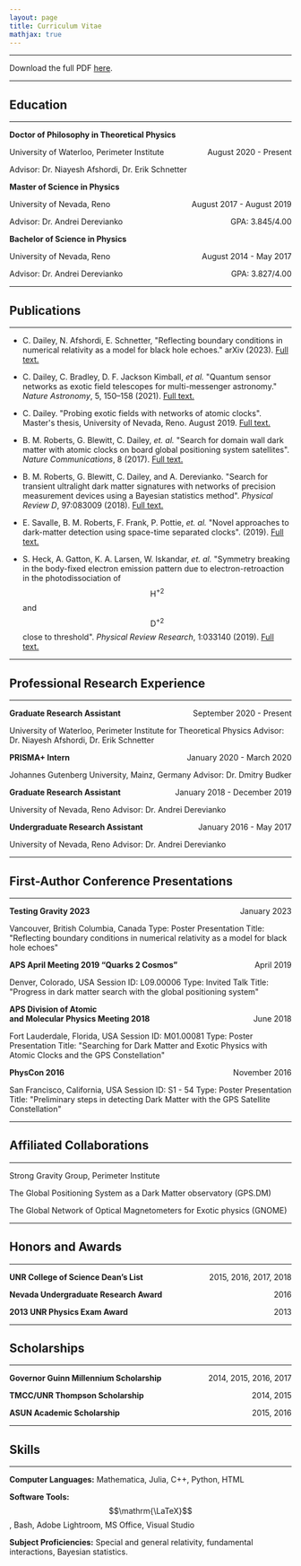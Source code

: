 ```yaml
---
layout: page
title: Curriculum Vitae
mathjax: true
---
```

___

Download the full PDF [here](\CV\Curriculum_Vitae_Feb_2023.pdf).  

___

## Education

___

<strong>Doctor of Philosophy in Theoretical Physics</strong>
<p style="text-align:left;">
    University of Waterloo, Perimeter Institute
    <span style="float:right;">
        August 2020 - Present
    </span>
</p><p style="text-align:left;">
    Advisor: Dr. Niayesh Afshordi, Dr. Erik Schnetter
</p>

<strong>Master of Science in Physics</strong>
<p style="text-align:left;">
    University of Nevada, Reno
    <span style="float:right;">
        August 2017 - August 2019
    </span>
</p><p style="text-align:left;">
    Advisor: Dr. Andrei Derevianko
    <span style="float:right;">
        GPA: 3.845/4.00
    </span>
</p>

<strong>Bachelor of Science in Physics</strong>
<p style="text-align:left;">
    University of Nevada, Reno
    <span style="float:right;">
        August 2014 - May 2017
    </span>
</p>
<p style="text-align:left;">
    Advisor: Dr. Andrei Derevianko
    <span style="float:right;">
        GPA: 3.827/4.00
    </span>
</p>

___

## Publications

___

* C. Dailey, N. Afshordi, E. Schnetter, "Reflecting boundary conditions in numerical relativity as a model for black hole echoes." arXiv (2023).
<a href="https://arxiv.org/abs/2301.05778" target="\_blank">Full text.<a>

* C. Dailey, C. Bradley, D. F. Jackson Kimball, *et al.* "Quantum sensor networks as exotic field telescopes for multi-messenger astronomy." *Nature Astronomy*, 5, 150–158 (2021).
<a href="https://www.nature.com/articles/s41550-020-01242-7" target="\_blank">Full text.<a>

* C. Dailey. "Probing exotic fields with networks of atomic clocks". Master's thesis, University of Nevada, Reno. August 2019.
<a href="http://hdl.handle.net/11714/6029" target="\_blank">Full text.<a>

* B. M. Roberts, G. Blewitt, C. Dailey, *et. al.* "Search for domain wall dark matter with atomic clocks on board global positioning
system satellites".
*Nature Communications*, 8 (2017).
<a href="https://www.nature.com/articles/s41467-017-01440-4" target="\_blank">Full text.<a>

* B.  M.  Roberts,  G.  Blewitt,  C.  Dailey,  and  A.  Derevianko.   "Search  for  transient  ultralight  dark
matter signatures with networks of precision measurement devices using a Bayesian statistics method".
*Physical Review D*, 97:083009 (2018).
<a href="https://journals.aps.org/prd/abstract/10.1103/PhysRevD.97.083009" target="\_blank">Full text.<a>

* E.  Savalle,  B.  M.  Roberts,  F.  Frank,  P.  Pottie, *et. al.* "Novel  approaches  to  dark-matter  detection  using  space-time  separated  clocks". (2019).
<a href="https://arxiv.org/abs/1902.07192" target="\_blank">Full text.<a>

* S. Heck, A. Gatton, K. A. Larsen, W. Iskandar, *et. al.* "Symmetry  breaking  in  the  body-fixed  electron  emission  pattern  due to electron-retroaction in the photodissociation of $$\mathrm{H}^{+2}$$ and $$\mathrm{D}^{+2}$$ close to threshold". *Physical Review Research*, 1:033140 (2019).
<a href="https://journals.aps.org/prresearch/abstract/10.1103/PhysRevResearch.1.033140" target="\_blank">Full text.<a>

___

## Professional Research Experience

___

<p style="text-align:left;">
    <strong>Graduate Research Assistant</strong>
    <span style="float:right;">
        September 2020 - Present
    </span>
</p>
University of Waterloo, Perimeter Institute for Theoretical Physics
Advisor: Dr. Niayesh Afshordi, Dr. Erik Schnetter

<p style="text-align:left;">
    <strong>PRISMA+ Intern</strong>
    <span style="float:right;">
        January 2020 - March 2020
    </span>
</p>
Johannes Gutenberg University, Mainz, Germany  
Advisor: Dr. Dmitry Budker

<p style="text-align:left;">
    <strong>Graduate Research Assistant</strong>
    <span style="float:right;">
        January 2018 - December 2019
    </span>
</p>
University of Nevada, Reno  
Advisor: Dr. Andrei Derevianko

<p style="text-align:left;">
    <strong>Undergraduate Research Assistant</strong>
    <span style="float:right;">
        January 2016 - May 2017
    </span>
</p>
University of Nevada, Reno  
Advisor: Dr. Andrei Derevianko

___

## First-Author Conference Presentations

___

<p style="text-align:left;">
    <strong>Testing Gravity 2023</strong>
    <span style="float:right;">
        January 2023
    </span>
</p>
Vancouver, British Columbia, Canada
Type:  Poster Presentation 
Title:  "Reflecting boundary conditions in numerical relativity as a model for black hole echoes"  


<p style="text-align:left;">
    <strong>APS April Meeting 2019 <q>Quarks 2 Cosmos</q></strong>
    <span style="float:right;">
        April 2019
    </span>
</p>
Denver, Colorado, USA  
Session ID: L09.00006  
Type:  Invited Talk  
Title:  "Progress in dark matter search with the global positioning system"  

<p style="text-align:left;">
    <strong>APS Division of Atomic <br> and Molecular Physics Meeting 2018</strong>
    <span style="float:right;">
        June 2018
    </span>
</p>
Fort Lauderdale, Florida, USA  
Session ID: M01.00081  
Type:  Poster Presentation  
Title:  "Searching for Dark Matter and Exotic Physics with Atomic Clocks and the GPS Constellation"  

<p style="text-align:left;">
    <strong>PhysCon 2016</strong>
    <span style="float:right;">
        November 2016
    </span>
</p>
San Francisco, California, USA  
Session ID: S1 - 54  
Type:  Poster Presentation  
Title:  "Preliminary steps in detecting Dark Matter with the GPS Satellite Constellation"   

____

## Affiliated Collaborations

____

Strong Gravity Group, Perimeter Institute

The Global Positioning System as a Dark Matter observatory (GPS.DM)

The Global Network of Optical Magnetometers for Exotic physics (GNOME)

____

## Honors and Awards

____

<p style="text-align:left;">
    <strong>UNR College of Science Dean’s List</strong>
    <span style="float:right;">
        2015, 2016, 2017, 2018
    </span>
</p>

<p style="text-align:left;">
    <strong>Nevada Undergraduate Research Award</strong>
    <span style="float:right;">
       2016
    </span>
</p>

<p style="text-align:left;">
    <strong>2013 UNR Physics Exam Award</strong>
    <span style="float:right;">
        2013
    </span>
</p>

____

## Scholarships

____

<p style="text-align:left;">
    <strong>Governor Guinn Millennium Scholarship</strong>
    <span style="float:right;">
        2014, 2015, 2016, 2017
    </span>
</p>

<p style="text-align:left;">
    <strong>TMCC/UNR Thompson Scholarship</strong>
    <span style="float:right;">
       2014, 2015
    </span>
</p>

<p style="text-align:left;">
    <strong>ASUN Academic Scholarship</strong>
    <span style="float:right;">
        2015, 2016
    </span>
</p>

____

## Skills

____

**Computer Languages:** Mathematica, Julia, C++, Python, HTML

**Software Tools:** $$\mathrm{\LaTeX}$$, Bash, Adobe Lightroom, MS Office, Visual Studio

**Subject Proficiencies:** Special and general relativity, fundamental interactions, Bayesian statistics.
